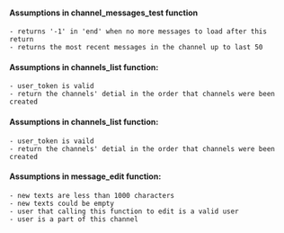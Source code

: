 #### Assumptions in channel_messages_test function
    - returns '-1' in 'end' when no more messages to load after this return
    - returns the most recent messages in the channel up to last 50

#### Assumptions in channels_list function:
    - user_token is valid
    - return the channels' detial in the order that channels were been created
    
#### Assumptions in channels_list function:
    - user_token is vaild
    - return the channels' detial in the order that channels were been created

#### Assumptions in message_edit function:
    - new texts are less than 1000 characters
    - new texts could be empty
    - user that calling this function to edit is a valid user
    - user is a part of this channel
